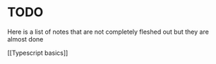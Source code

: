 # TODO

Here is a list of notes that are not completely fleshed out but they are almost done

[[Typescript basics]]